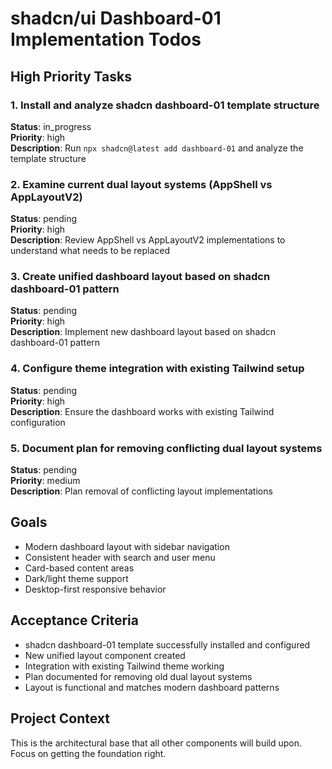 # shadcn/ui Dashboard-01 Implementation Todos

## High Priority Tasks

### 1. Install and analyze shadcn dashboard-01 template structure
**Status**: in_progress  
**Priority**: high  
**Description**: Run `npx shadcn@latest add dashboard-01` and analyze the template structure

### 2. Examine current dual layout systems (AppShell vs AppLayoutV2)
**Status**: pending  
**Priority**: high  
**Description**: Review AppShell vs AppLayoutV2 implementations to understand what needs to be replaced

### 3. Create unified dashboard layout based on shadcn dashboard-01 pattern
**Status**: pending  
**Priority**: high  
**Description**: Implement new dashboard layout based on shadcn dashboard-01 pattern

### 4. Configure theme integration with existing Tailwind setup
**Status**: pending  
**Priority**: high  
**Description**: Ensure the dashboard works with existing Tailwind configuration

### 5. Document plan for removing conflicting dual layout systems
**Status**: pending  
**Priority**: medium  
**Description**: Plan removal of conflicting layout implementations

## Goals
- Modern dashboard layout with sidebar navigation
- Consistent header with search and user menu  
- Card-based content areas
- Dark/light theme support
- Desktop-first responsive behavior

## Acceptance Criteria
- shadcn dashboard-01 template successfully installed and configured
- New unified layout component created
- Integration with existing Tailwind theme working
- Plan documented for removing old dual layout systems
- Layout is functional and matches modern dashboard patterns

## Project Context
This is the architectural base that all other components will build upon. Focus on getting the foundation right.
